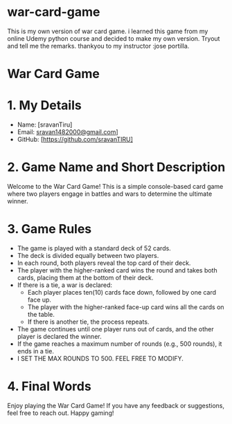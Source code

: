# war-card-game
This is my own version of war card game. i learned this game from my online Udemy python course and decided to make my own version.
Tryout and tell me the remarks.
thankyou to my instructor :jose portilla.

# War Card Game

# 1. My Details
- Name: [sravanTiru]
- Email: sravan1482000@gmail.com]
- GitHub: [https://github.com/sravanTIRU]

# 2. Game Name and Short Description
Welcome to the War Card Game! This is a simple console-based card game where two players engage in battles and wars to determine the ultimate winner.

# 3. Game Rules
- The game is played with a standard deck of 52 cards.
- The deck is divided equally between two players.
- In each round, both players reveal the top card of their deck.
- The player with the higher-ranked card wins the round and takes both cards, placing them at the bottom of their deck.
- If there is a tie, a war is declared:
  - Each player places ten(10) cards face down, followed by one card face up.
  - The player with the higher-ranked face-up card wins all the cards on the table.
  - If there is another tie, the process repeats.
- The game continues until one player runs out of cards, and the other player is declared the winner.
- If the game reaches a maximum number of rounds (e.g., 500 rounds), it ends in a tie.
- I SET THE MAX ROUNDS TO 500. FEEL FREE TO MODIFY.

# 4. Final Words
Enjoy playing the War Card Game! If you have any feedback or suggestions, feel free to reach out. Happy gaming!
